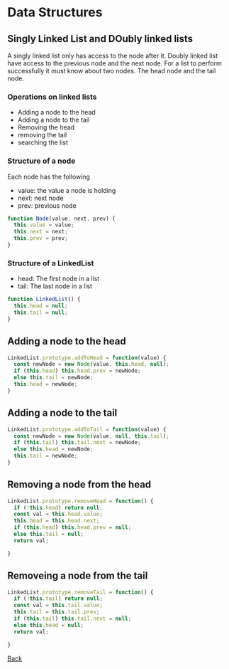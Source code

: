 # Data Structures

## Singly Linked List and DOubly linked lists

A singly linked list only has access to the node after it. Doubly linked list have access to the previous node and the next node. For a list to perform successfully it must know about two nodes.  The head node and the tail node.

### Operations on linked lists

- Adding a node to the head
- Adding a node to the tail
- Removing the head
- removing the tail
- searching the list

### Structure of a node

Each node has the following

- value: the value a node is holding
- next: next node
- prev: previous node

```javascript
function Node(value, next, prev) {
  this.value = value;
  this.next = next;
  this.prev = prev;
}
```

### Structure of a LinkedList

- head: The first node in a list
- tail: The last node in a list

```javascript
function LinkedList() {
  this.head = null;
  this.tail = null;
}
```

## Adding a node to the head

```javascript
LinkedList.prototype.addToHead = function(value) {
  const newNode = new Node(value, this.head, null);
  if (this.head) this.head.prev = newNode;
  else this.tail = newNode;
  this.head = newNode;
}
```

## Adding a node to the tail

```javascript
LinkedList.prototype.addToTail = function(value) {
  const newNode = new Node(value, null, this.tail);
  if (this.tail) this.tail.next = newNode;
  else this.head = newNode;
  this.tail = newNode;
}
```

## Removing a node from the head

```javascript
LinkedList.prototype.removeHead = function() {
  if (!this.head) return null;
  const val = this.head.value;
  this.head = this.head.next;
  if (this.head) this.head.prev = null;
  else this.tail = null;
  return val;

}
```

## Removeing a node from the tail

```javascript
LinkedList.prototype.removeTail = function() {
  if (!this.tail) return null;
  const val = this.tail.value;
  this.tail = this.tail.prev;
  if (this.tail) this.tail.next = null;
  else this.head = null;
  return val;

}
```

[Back](javascript.md)
